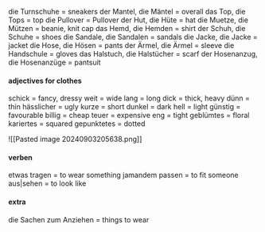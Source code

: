 die Turnschuhe = sneakers
der Mantel, die Mäntel = overall
das Top, die Tops = top
die Pullover = Pullover
der Hut, die Hüte = hat
die Muetze, die Mützen = beanie, knit cap
das Hemd, die Hemden = shirt
der Schuh, die Schuhe = shoes
die Sandale, die Sandalen = sandals 
die Jacke, die Jacke = jacket 
die Hose, die Hösen = pants
der Ärmel, die Ärmel = sleeve
die Handschule = gloves
das Halstuch, die Halstücher = scarf
der Hosenanzug, die Hosenanzüge = pantsuit
#### adjectives for clothes 

schick = fancy, dressy 
weit = wide 
lang = long
dick = thick, heavy 
dünn = thin
hässlicher = ugly
kurze = short
dunkel = dark
hell = light 
günstig = favourable 
billig = cheap
teuer = expensive 
eng = tight
geblümtes = floral
kariertes = squared 
gepunktetes = dotted


![[Pasted image 20240903205638.png]]

#### verben 
etwas tragen = to wear something 
jamandem passen = to fit someone
aus|sehen = to look like 
#### extra
die Sachen zum Anziehen = things to wear